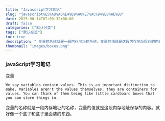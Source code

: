 ```yaml
---
title: "Javascript学习笔记"
slug: "javascript%E5%AD%A6%E4%B9%A0%E7%AC%94%E8%AE%B0"
date: 2025-08-14T07:00:32+08:00
draft: false
categories: ["默认分类"]
tags: ["默认标签"]
toc: true
description: " 变量的名称就是一段内存地址的名称，变量的值就是这段内存地址保存的内容。就好像一个盒子和盒子里面装的东西。 "
thumbnail: "images/boxes.png"
---
```


### javaScript学习笔记

变量

```
We say variables contain values. This is an important distinction to make. Variables aren't the values themselves; they are containers for values. You can think of them being like little cardboard boxes that you can store things in.
```

变量的名称就是一段内存地址的名称，变量的值就是这段内存地址保存的内容。就好像一个盒子和盒子里面装的东西。

